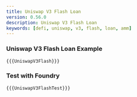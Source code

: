 ```yaml
---
title: Uniswap V3 Flash Loan
version: 0.56.0
description: Uniswap V3 Flash Loan
keywords: [defi, uniswap, v3, flash, loan, amm]
---
```


### Uniswap V3 Flash Loan Example

```solidity
{{{UniswapV3Flash}}}
```

### Test with Foundry

```solidity
{{{UniswapV3FlashTest}}}
```
